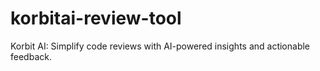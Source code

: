 # korbitai-review-tool
Korbit AI: Simplify code reviews with AI-powered insights and actionable feedback.
